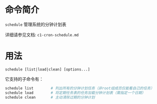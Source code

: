 # 命令简介

`schedule` 管理系统的分钟计划表

详细请参见文档: `c1-cron-schedule.md` 

# 用法

```
schedule [list|load|clean] [options...]
```

它支持的子命令有：

```bash
schedule list        # 列出所有的分钟计划任务（非root组成员仅能看自己的任务）
schedule load        # 将定期任务表的任务加载分钟计划表（需指定一个日期）
schedule clean       # 主动清除过期的分钟计划
```